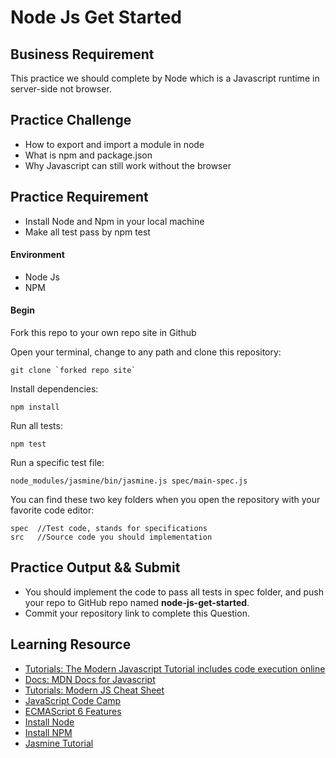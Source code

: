 # Node Js Get Started

## Business Requirement

This practice we should complete by Node which is a Javascript runtime in server-side not browser. 

## Practice Challenge
- How to export and import a module in node
- What is npm and package.json
- Why Javascript can still work without the browser


## Practice Requirement

- Install Node and Npm in your local machine
- Make all test pass by npm test

#### Environment
- Node Js
- NPM

#### Begin

Fork this repo to your own repo site in Github

Open your terminal, change to any path and clone this repository:
```
git clone `forked repo site`
```
Install dependencies:
```
npm install
```
Run all tests:
```
npm test
```
Run a specific test file:
```
node_modules/jasmine/bin/jasmine.js spec/main-spec.js
```
You can find these two key folders when you open the repository with your favorite code editor:
```
spec  //Test code, stands for specifications
src   //Source code you should implementation
```

## Practice Output && Submit
- You should implement the code to pass all tests in spec folder, and push your repo to GitHub repo named **node-js-get-started**.
- Commit your repository link to complete this Question.

## Learning Resource
* [Tutorials: The Modern Javascript Tutorial includes code execution online](http://javascript.info/)
* [Docs: MDN Docs for Javascript](https://developer.mozilla.org/zh-CN/docs/Learn/Getting_started_with_the_web/JavaScript_basics)
* [Tutorials: Modern JS Cheat Sheet](https://mbeaudru.github.io/modern-js-cheatsheet/)
* [JavaScript Code Camp](https://www.freecodecamp.org/challenges/comment-your-javascript-code)
* [ECMAScript 6 Features](http://es6.ruanyifeng.com/)
* [Install Node](https://github.com/creationix/nvm)
* [Install NPM](https://github.com/npm/npm)
* [Jasmine Tutorial](http://jasmine.github.io/2.4/introduction.html)
